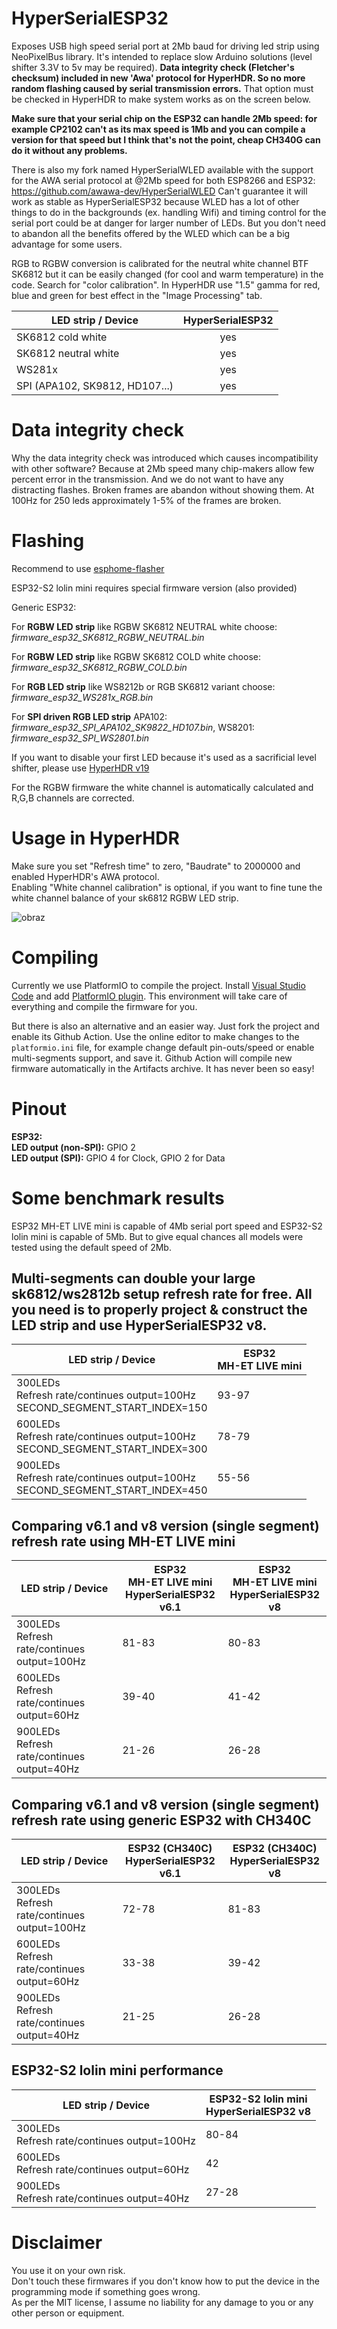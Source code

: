 # HyperSerialESP32
  
Exposes USB high speed serial port at 2Mb baud for driving led strip using NeoPixelBus library. It's intended to replace slow Arduino solutions (level shifter 3.3V to 5v may be required). **Data integrity check (Fletcher's checksum) included in new 'Awa' protocol for HyperHDR. So no more random flashing caused by serial transmission errors.** That option must be checked in HyperHDR to make system works as on the screen below.  
  
**Make sure that your serial chip on the ESP32 can handle 2Mb speed: for example CP2102 can't as its max speed is 1Mb and you can compile a version for that speed but I think that's not the point, cheap CH340G can do it without any problems.**  
  
There is also my fork named HyperSerialWLED available with the support for the AWA serial protocol at @2Mb speed for both ESP8266 and ESP32: https://github.com/awawa-dev/HyperSerialWLED Can't guarantee it will work as stable as HyperSerialESP32 because WLED has a lot of other things to do in the backgrounds (ex. handling Wifi) and timing control for the serial port could be at danger for larger number of LEDs. But you don't need to abandon all the benefits offered by the WLED which can be a big advantage for some users.  
  
RGB to RGBW conversion is calibrated for the neutral white channel BTF SK6812 but it can be easily changed (for cool and warm temperature) in the code. Search for "color calibration". In HyperHDR use "1.5" gamma for red, blue and green for best effect in the "Image Processing" tab.


| LED strip / Device             | HyperSerialESP32 |
|--------------------------------|:----------------:|
| SK6812 cold white              |       yes        |
| SK6812 neutral white           |       yes        |
| WS281x                         |       yes        |
| SPI (APA102, SK9812, HD107...) |       yes        |
  
# Data integrity check
  
Why the data integrity check was introduced which causes incompatibility with other software? Because at 2Mb speed many chip-makers allow few percent error in the transmission. And we do not want to have any distracting flashes. Broken frames are abandon without showing them. At 100Hz for 250 leds approximately 1-5% of the frames are broken.
  
# Flashing
  
Recommend to use [esphome-flasher](https://github.com/esphome/esphome-flasher/releases)  

ESP32-S2 lolin mini requires special firmware version (also provided)

Generic ESP32:

For **RGBW LED strip** like RGBW SK6812 NEUTRAL white choose: *firmware_esp32_SK6812_RGBW_NEUTRAL.bin*  
  
For **RGBW LED strip** like RGBW SK6812 COLD white choose: *firmware_esp32_SK6812_RGBW_COLD.bin*  
  
For **RGB LED strip** like WS8212b or RGB SK6812 variant choose: *firmware_esp32_WS281x_RGB.bin*  
  
For **SPI driven RGB LED strip** APA102: *firmware_esp32_SPI_APA102_SK9822_HD107.bin*, WS8201: *firmware_esp32_SPI_WS2801.bin*  
  
If you want to disable your first LED because it's used as a sacrificial level shifter, please use [HyperHDR v19](https://github.com/awawa-dev/HyperHDR/pull/379)  

For the RGBW firmware the white channel is automatically calculated and R,G,B channels are corrected.  
  
# Usage in HyperHDR
  
Make sure you set "Refresh time" to zero, "Baudrate" to 2000000 and enabled HyperHDR's AWA protocol.  
Enabling "White channel calibration" is optional, if you want to fine tune the white channel balance of your sk6812 RGBW LED strip.  

![obraz](https://user-images.githubusercontent.com/69086569/192893595-324cfcf8-e247-438c-88ce-e52a29463121.png)
   
# Compiling
  
Currently we use PlatformIO to compile the project. Install [Visual Studio Code](https://code.visualstudio.com/) and add [PlatformIO plugin](https://platformio.org/).
This environment will take care of everything and compile the firmware for you.

But there is also an alternative and an easier way. Just fork the project and enable its Github Action. Use the online editor to make changes to the ```platformio.ini``` file, for example change default pin-outs/speed or enable multi-segments support, and save it. Github Action will compile new firmware automatically in the Artifacts archive. It has never been so easy!
  
# Pinout
  
**ESP32:**  
**LED output (non-SPI):** GPIO 2  
**LED output (SPI):** GPIO 4 for Clock, GPIO 2 for Data  

# Some benchmark results

ESP32 MH-ET LIVE mini is capable of 4Mb serial port speed and ESP32-S2 lolin mini is capable of 5Mb. But to give equal chances all models were tested using the default speed of 2Mb.

## Multi-segments can double your large sk6812/ws2812b setup refresh rate for free. All you need is to properly project & construct the LED strip and use HyperSerialESP32 v8.

| LED strip / Device                                                               | ESP32<br>MH-ET LIVE mini |
|----------------------------------------------------------------------------------|--------------------------|
| 300LEDs<br>Refresh rate/continues output=100Hz<br>SECOND_SEGMENT_START_INDEX=150 |            93-97         |
| 600LEDs<br>Refresh rate/continues output=100Hz<br>SECOND_SEGMENT_START_INDEX=300 |            78-79         |
| 900LEDs<br>Refresh rate/continues output=100Hz<br>SECOND_SEGMENT_START_INDEX=450 |            55-56         |

## Comparing v6.1 and v8 version (single segment) refresh rate using MH-ET LIVE mini

| LED strip / Device                             | ESP32<br>MH-ET LIVE mini<br>HyperSerialESP32 v6.1 | ESP32<br>MH-ET LIVE mini<br>HyperSerialESP32 v8 |
|------------------------------------------------|---------------------------------------------------|-------------------------------------------------|
| 300LEDs<br>Refresh rate/continues output=100Hz |                       81-83                       |                      80-83                      |
| 600LEDs<br>Refresh rate/continues output=60Hz  |                       39-40                       |                      41-42                      |
| 900LEDs<br>Refresh rate/continues output=40Hz  |                       21-26                       |                      26-28                      |

## Comparing v6.1 and v8 version (single segment) refresh rate using generic ESP32 with CH340C

| LED strip / Device                             | ESP32 (CH340C)<br>HyperSerialESP32 v6.1 | ESP32 (CH340C)<br>HyperSerialESP32 v8 |
|------------------------------------------------|-----------------------------------------|---------------------------------------|
| 300LEDs<br>Refresh rate/continues output=100Hz |                  72-78                  |                 81-83                 |
| 600LEDs<br>Refresh rate/continues output=60Hz  |                  33-38                  |                 39-42                 |
| 900LEDs<br>Refresh rate/continues output=40Hz  |                  21-25                  |                 26-28                 |

## ESP32-S2 lolin mini performance

| LED strip / Device                             | ESP32-S2 lolin mini<br>HyperSerialESP32 v8 |
|------------------------------------------------|--------------------------------------------|
| 300LEDs<br>Refresh rate/continues output=100Hz |                    80-84                   |
| 600LEDs<br>Refresh rate/continues output=60Hz  |                     42                     |
| 900LEDs<br>Refresh rate/continues output=40Hz  |                    27-28                   |
  
# Disclaimer
  
You use it on your own risk.  
Don't touch these firmwares if you don't know how to put the device in the programming mode if something goes wrong.  
As per the MIT license, I assume no liability for any damage to you or any other person or equipment.  
